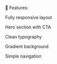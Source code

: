 🌟 Features:

Fully responsive layout

Hero section with CTA

Clean typography

Gradient background

Simple navigation
